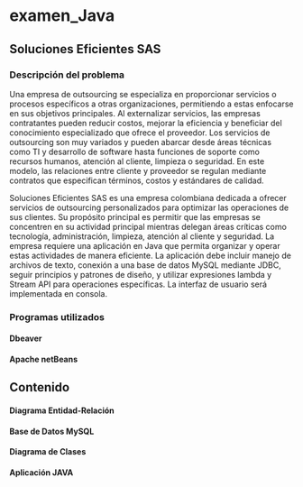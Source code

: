 # examen_Java
## Soluciones Eficientes SAS


### Descripción del problema


 Una empresa de outsourcing se especializa en proporcionar servicios o procesos específicos a otras organizaciones, permitiendo a estas enfocarse en sus objetivos principales. Al externalizar servicios, las empresas contratantes pueden reducir costos, mejorar la eficiencia y beneficiar del conocimiento especializado que ofrece el proveedor.
Los servicios de outsourcing son muy variados y pueden abarcar desde áreas técnicas como TI y desarrollo de software hasta funciones de soporte como recursos humanos, atención al cliente, limpieza o seguridad.
En este modelo, las relaciones entre cliente y proveedor se regulan mediante contratos que especifican términos, costos y estándares de calidad.

Soluciones Eficientes SAS es una empresa colombiana dedicada a ofrecer servicios de outsourcing personalizados para optimizar las operaciones de sus clientes. Su propósito principal es permitir que las empresas se concentren en su actividad principal mientras delegan áreas críticas como tecnología, administración, limpieza, atención al cliente y seguridad. La empresa requiere una aplicación en Java que permita organizar y operar estas actividades de manera eficiente. La aplicación debe incluir manejo de archivos de texto, conexión a una base de datos MySQL mediante JDBC, seguir principios y patrones de diseño, y utilizar expresiones lambda y Stream API para operaciones específicas. La interfaz de usuario será implementada en consola.



### Programas utilizados

#### Dbeaver
#### Apache netBeans





## Contenido

#### Diagrama Entidad-Relación
#### Base de Datos MySQL
#### Diagrama de Clases 
#### Aplicación JAVA
